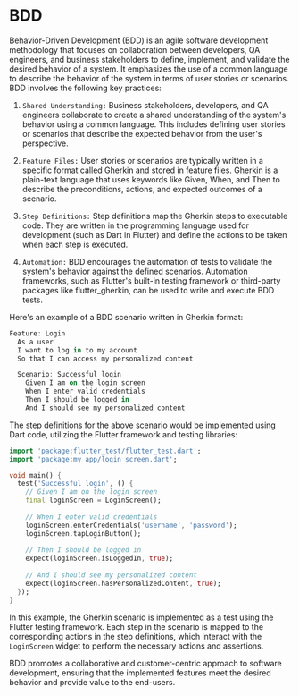 # BDD
Behavior-Driven Development (BDD) is an agile software development methodology that focuses on collaboration between developers, QA engineers, and business stakeholders to define, implement, and validate the desired behavior of a system. It emphasizes the use of a common language to describe the behavior of the system in terms of user stories or scenarios.
BDD involves the following key practices:
1. `Shared Understanding:` Business stakeholders, developers, and QA engineers collaborate to create a shared understanding of the system's behavior using a common language. This includes defining user stories or scenarios that describe the expected behavior from the user's perspective.

2. `Feature Files:` User stories or scenarios are typically written in a specific format called Gherkin and stored in feature files. Gherkin is a plain-text language that uses keywords like Given, When, and Then to describe the preconditions, actions, and expected outcomes of a scenario.

3. `Step Definitions:` Step definitions map the Gherkin steps to executable code. They are written in the programming language used for development (such as Dart in Flutter) and define the actions to be taken when each step is executed.

4. `Automation:` BDD encourages the automation of tests to validate the system's behavior against the defined scenarios. Automation frameworks, such as Flutter's built-in testing framework or third-party packages like flutter_gherkin, can be used to write and execute BDD tests.

Here's an example of a BDD scenario written in Gherkin format:
```dart
Feature: Login
  As a user
  I want to log in to my account
  So that I can access my personalized content

  Scenario: Successful login
    Given I am on the login screen
    When I enter valid credentials
    Then I should be logged in
    And I should see my personalized content
```
The step definitions for the above scenario would be implemented using Dart code, utilizing the Flutter framework and testing libraries:
```dart
import 'package:flutter_test/flutter_test.dart';
import 'package:my_app/login_screen.dart';

void main() {
  test('Successful login', () {
    // Given I am on the login screen
    final loginScreen = LoginScreen();
    
    // When I enter valid credentials
    loginScreen.enterCredentials('username', 'password');
    loginScreen.tapLoginButton();
    
    // Then I should be logged in
    expect(loginScreen.isLoggedIn, true);
    
    // And I should see my personalized content
    expect(loginScreen.hasPersonalizedContent, true);
  });
}
```
In this example, the Gherkin scenario is implemented as a test using the Flutter testing framework. Each step in the scenario is mapped to the corresponding actions in the step definitions, which interact with the `LoginScreen` widget to perform the necessary actions and assertions.

BDD promotes a collaborative and customer-centric approach to software development, ensuring that the implemented features meet the desired behavior and provide value to the end-users.